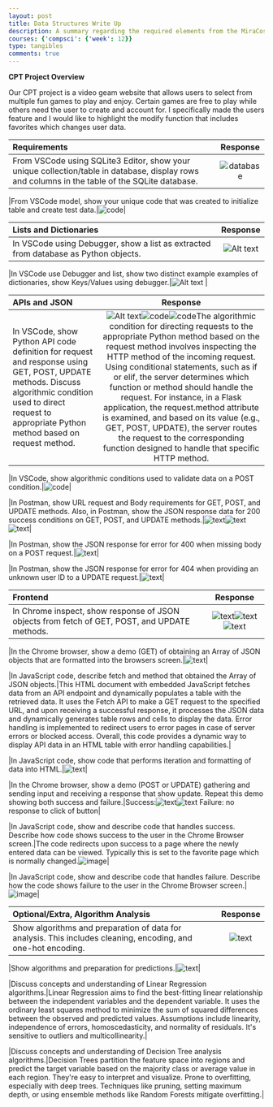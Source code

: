 ```yaml
---
layout: post
title: Data Structures Write Up
description: A summary regarding the required elements from the MiraCosta course description
courses: {'compsci': {'week': 12}}
type: tangibles
comments: true
---
```


**CPT Project Overview**

Our CPT project is a video geam  website that allows users to select from multiple fun games to play and enjoy. Certain games are free to play while others need the user to create and account for. I specifically made the users feature and I would like to highlight the modify function that includes favorites which changes user data.

|Requirements|Response|
| :---------------- | :------: |
|From VSCode using SQLite3 Editor, show your unique collection/table in database, display rows and columns in the table of the SQLite database.|![database](<Screenshot 2024-04-16 at 11.43.23 PM.png>)|

|From VSCode model, show your unique code that was created to initialize table and create test data.|![code](<Screenshot 2024-04-17 at 12.14.34 AM.png>)|


|Lists and Dictionaries|Response|
| :---------------- | :------: |
|In VSCode using Debugger, show a list as extracted from database as Python objects.|![Alt text](<Screenshot 2024-04-17 at 1.44.41 PM.png>)|

|In VSCode use Debugger and list, show two distinct example examples of dictionaries, show Keys/Values using debugger.|![Alt text](<Screenshot 2024-04-17 at 2.03.13 PM.png>) |


|APIs and JSON|Response|
| :---------------- | :------: |
|In VSCode, show Python API code definition for request and response using GET, POST, UPDATE methods. Discuss algorithmic condition used to direct request to appropriate Python method based on request method.|![Alt text](<Screenshot 2024-04-17 at 12.44.36 AM.png>)![code](<Screenshot 2024-04-17 at 12.44.46 AM.png>)![code](<Screenshot 2024-04-17 at 12.45.03 AM.png>)The algorithmic condition for directing requests to the appropriate Python method based on the request method involves inspecting the HTTP method of the incoming request. Using conditional statements, such as if or elif, the server determines which function or method should handle the request. For instance, in a Flask application, the request.method attribute is examined, and based on its value (e.g., GET, POST, UPDATE), the server routes the request to the corresponding function designed to handle that specific HTTP method. |

|In VSCode, show algorithmic conditions used to validate data on a POST condition.|![code](<Screenshot 2024-04-17 at 12.51.21 AM.png>)|

|In Postman, show URL request and Body requirements for GET, POST, and UPDATE methods. Also, in Postman, show the JSON response data for 200 success conditions on GET, POST, and UPDATE methods.|![text](<Screenshot 2024-04-17 at 12.54.55 AM.png>)![text](<Screenshot 2024-04-17 at 12.56.02 AM.png>)![text](<Screenshot 2024-04-17 at 12.56.54 AM.png>)|

|In Postman, show the JSON response for error for 400 when missing body on a POST request.|![text](<Screenshot 2024-04-17 at 12.59.46 AM.png>)|

|In Postman, show the JSON response for error for 404 when providing an unknown user ID to a UPDATE request.|![text](<Screenshot 2024-04-17 at 1.00.55 AM.png>)|


|Frontend|Response|
| :---------------- | :------: |
|In Chrome inspect, show response of JSON objects from fetch of GET, POST, and UPDATE methods.|![text](<Screenshot 2024-04-17 at 2.17.43 PM.png>)![text](<Screenshot 2024-04-17 at 2.16.34 PM.png>)![text](<Screenshot 2024-04-17 at 2.13.05 PM.png>)|

|In the Chrome browser, show a demo (GET) of obtaining an Array of JSON objects that are formatted into the browsers screen.|![text](<Screenshot 2024-04-17 at 1.07.09 AM.png>)|

|In JavaScript code, describe fetch and method that obtained the Array of JSON objects.|This HTML document with embedded JavaScript fetches data from an API endpoint and dynamically populates a table with the retrieved data. It uses the Fetch API to make a GET request to the specified URL, and upon receiving a successful response, it processes the JSON data and dynamically generates table rows and cells to display the data. Error handling is implemented to redirect users to error pages in case of server errors or blocked access. Overall, this code provides a dynamic way to display API data in an HTML table with error handling capabilities.|

|In JavaScript code, show code that performs iteration and formatting of data into HTML.|![text](<Screenshot 2024-04-17 at 1.10.50 AM.png>)|

|In the Chrome browser, show a demo (POST or UPDATE) gathering and sending input and receiving a response that show update. Repeat this demo showing both success and failure.|Success:![text](<Screenshot 2024-04-17 at 1.13.47 AM.png>)![text](<Screenshot 2024-04-17 at 1.15.21 AM.png>) Failure: no response to click of button|

|In JavaScript code, show and describe code that handles success. Describe how code shows success to the user in the Chrome Browser screen.|The code redirects upon success to a page where the newly entered data can be viewed. Typically this is set to the favorite page which is normally changed.![image](<Screenshot 2024-04-18 at 11.21.26 AM.png>)|

|In JavaScript code, show and describe code that handles failure. Describe how the code shows failure to the user in the Chrome Browser screen.|![image](<Screenshot 2024-04-18 at 11.17.22 AM.png>)|


|Optional/Extra, Algorithm Analysis|Response|
| :---------------- | :------: |
|Show algorithms and preparation of data for analysis. This includes cleaning, encoding, and one-hot encoding.|![text](<Screenshot 2024-04-17 at 10.22.23 PM.png>)|

|Show algorithms and preparation for predictions.|![text](<Screenshot 2024-04-17 at 10.26.32 PM.png>)|

|Discuss concepts and understanding of Linear Regression algorithms.|Linear Regression aims to find the best-fitting linear relationship between the independent variables and the dependent variable. It uses the ordinary least squares method to minimize the sum of squared differences between the observed and predicted values. Assumptions include linearity, independence of errors, homoscedasticity, and normality of residuals. It's sensitive to outliers and multicollinearity.|

|Discuss concepts and understanding of Decision Tree analysis algorithms.|Decision Trees partition the feature space into regions and predict the target variable based on the majority class or average value in each region. They're easy to interpret and visualize. Prone to overfitting, especially with deep trees. Techniques like pruning, setting maximum depth, or using ensemble methods like Random Forests mitigate overfitting.|

